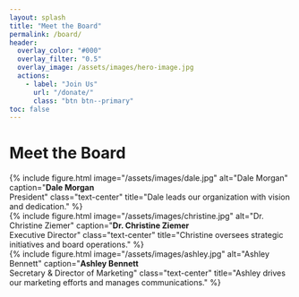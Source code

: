 ```yaml
---
layout: splash
title: "Meet the Board"
permalink: /board/
header:
  overlay_color: "#000"
  overlay_filter: "0.5"
  overlay_image: /assets/images/hero-image.jpg
  actions:
    - label: "Join Us"
      url: "/donate/"
      class: "btn btn--primary"
toc: false
---
```


# Meet the Board

<div class="row row--equal">
  <div class="col-4">
    {% include figure.html
      image="/assets/images/dale.jpg"
      alt="Dale Morgan"
      caption="<strong>Dale Morgan</strong><br>President"
      class="text-center"
      title="Dale leads our organization with vision and dedication."
    %}
  </div>

  <div class="col-4">
    {% include figure.html
      image="/assets/images/christine.jpg"
      alt="Dr. Christine Ziemer"
      caption="<strong>Dr. Christine Ziemer</strong><br>Executive Director"
      class="text-center"
      title="Christine oversees strategic initiatives and board operations."
    %}
  </div>

  <div class="col-4">
    {% include figure.html
      image="/assets/images/ashley.jpg"
      alt="Ashley Bennett"
      caption="<strong>Ashley Bennett</strong><br>Secretary & Director of Marketing"
      class="text-center"
      title="Ashley drives our marketing efforts and manages communications."
    %}
  </div>
</div>